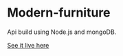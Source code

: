 # Modern-furniture
Api build using Node.js and mongoDB.

[See it live here](api-shopping-cart.up.railway.app)
